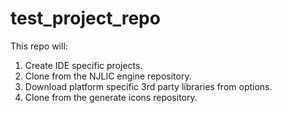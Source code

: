 # test_project_repo

This repo will:
1. Create IDE specific projects.
2. Clone from the NJLIC engine repository.
3. Download platform specific 3rd party libraries from options.
4. Clone from the generate icons repository.
